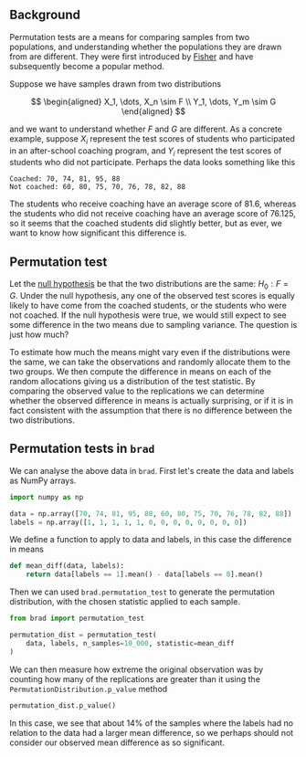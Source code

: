 ## Background

Permutation tests are a means for comparing samples from two populations, and
understanding whether the populations they are drawn from are different. They
were first introduced by [Fisher](https://en.wikipedia.org/wiki/Ronald_Fisher)
and have subsequently become a popular method.

Suppose we have samples drawn from two distributions

$$
    \begin{aligned}
        X_1, \dots, X_n \sim F \\
        Y_1, \dots, Y_m \sim G
    \end{aligned}
$$

and we want to understand whether $F$ and $G$ are different. As a concrete
example, suppose $X_i$ represent the test scores of students who participated in
an after-school coaching program, and $Y_i$ represent the test scores of
students who did not participate. Perhaps the data looks something like this

```
Coached: 70, 74, 81, 95, 88
Not coached: 60, 80, 75, 70, 76, 78, 82, 88
```

The students who receive coaching have an average score of $81.6$, whereas the
students who did not receive coaching have an average score of $76.125$, so it
seems that the coached students did slightly better, but as ever, we want to
know how significant this difference is.

## Permutation test

Let the
[null hypothesis](https://en.wikipedia.org/wiki/Exclusion_of_the_null_hypothesis)
be that the two distributions are the same: $H_0: F = G$. Under the null
hypothesis, any one of the observed test scores is equally likely to have come
from the coached students, or the students who were not coached. If the null
hypothesis were true, we would still expect to see some difference in the two
means due to sampling variance. The question is just how much?

To estimate how much the means might vary even if the distributions were the
same, we can take the observations and randomly allocate them to the two groups.
We then compute the difference in means on each of the random allocations giving
us a distribution of the test statistic. By comparing the observed value to the
replications we can determine whether the observed difference in means is
actually surprising, or if it is in fact consistent with the assumption that
there is no difference between the two distributions.

## Permutation tests in `brad`

We can analyse the above data in `brad`. First let's create the data and labels
as NumPy arrays.

```python
import numpy as np

data = np.array([70, 74, 81, 95, 88, 60, 80, 75, 70, 76, 78, 82, 88])
labels = np.array([1, 1, 1, 1, 1, 0, 0, 0, 0, 0, 0, 0, 0])
```

We define a function to apply to data and labels, in this case the difference in
means

```python
def mean_diff(data, labels):
    return data[labels == 1].mean() - data[labels == 0].mean()
```

Then we can used `brad.permutation_test` to generate the permutation
distribution, with the chosen statistic applied to each sample.

```python
from brad import permutation_test

permutation_dist = permutation_test(
    data, labels, n_samples=10_000, statistic=mean_diff
)
```

We can then measure how extreme the original observation was by counting how
many of the replications are greater than it using the
`PermutationDistribution.p_value` method

```python
permutation_dist.p_value()
```

In this case, we see that about 14% of the samples where the labels had no
relation to the data had a larger mean difference, so we perhaps should not
consider our observed mean difference as so significant.
